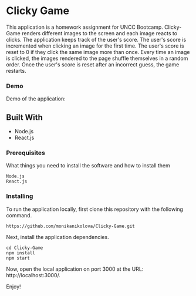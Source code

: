 # Clicky Game
This application is a homework assignment for UNCC Bootcamp. 
Clicky-Game renders different images to the screen and each image reacts to clicks.
The application keeps track of the user's score. The user's score is incremented when clicking an image for the first time. The user's score is reset to 0 if they click the same image more than once. Every time an image is clicked, the images rendered to the page shuffle themselves in a random order. Once the user's score is reset after an incorrect guess, the game restarts.

### Demo

Demo of the application: 

## Built With

* Node.js
* React.js


### Prerequisites


What things you need to install the software and how to install them

```
Node.js
React.js
```

### Installing

To run the application locally, first clone this repository with the following command.

```
https://github.com/monikanikolova/Clicky-Game.git

```
Next, install the application dependencies.
```
cd Clicky-Game
npm install
npm start
```

Now, open the local application on port 3000 at the URL: http://localhost:3000/.

Enjoy!
